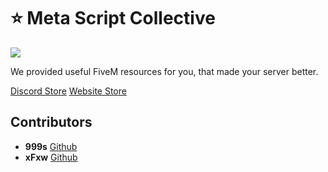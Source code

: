 # ⭐ Meta Script Collective

<img src="https://i.ibb.co/V04hjf3g/banner-discord-1.png" />

We provided useful FiveM resources for you, that made your server better.

[Discord Store](https://discord.gg/msc-fivem)
[Website Store](https://msc-fivem.shop)

## Contributors
- **999s** [Github](https://github.com/mysbryce)
- **xFxw** [Github](https://github.com/xFxw000)
